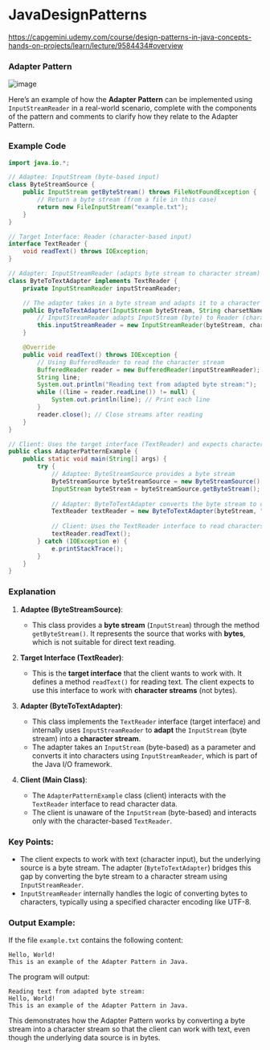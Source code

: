 # JavaDesignPatterns

https://capgemini.udemy.com/course/design-patterns-in-java-concepts-hands-on-projects/learn/lecture/9584434#overview


### Adapter Pattern
![image](https://github.com/user-attachments/assets/407782dd-141f-4192-99a7-ef58f3874bd2)

Here’s an example of how the **Adapter Pattern** can be implemented using `InputStreamReader` in a real-world scenario, complete with the components of the pattern and comments to clarify how they relate to the Adapter Pattern.

### Example Code

```java
import java.io.*;

// Adaptee: InputStream (byte-based input)
class ByteStreamSource {
    public InputStream getByteStream() throws FileNotFoundException {
        // Return a byte stream (from a file in this case)
        return new FileInputStream("example.txt");
    }
}

// Target Interface: Reader (character-based input)
interface TextReader {
    void readText() throws IOException;
}

// Adapter: InputStreamReader (adapts byte stream to character stream)
class ByteToTextAdapter implements TextReader {
    private InputStreamReader inputStreamReader;

    // The adapter takes in a byte stream and adapts it to a character stream
    public ByteToTextAdapter(InputStream byteStream, String charsetName) {
        // InputStreamReader adapts InputStream (byte) to Reader (character)
        this.inputStreamReader = new InputStreamReader(byteStream, charsetName);
    }

    @Override
    public void readText() throws IOException {
        // Using BufferedReader to read the character stream
        BufferedReader reader = new BufferedReader(inputStreamReader);
        String line;
        System.out.println("Reading text from adapted byte stream:");
        while ((line = reader.readLine()) != null) {
            System.out.println(line); // Print each line
        }
        reader.close(); // Close streams after reading
    }
}

// Client: Uses the target interface (TextReader) and expects character input
public class AdapterPatternExample {
    public static void main(String[] args) {
        try {
            // Adaptee: ByteStreamSource provides a byte stream
            ByteStreamSource byteStreamSource = new ByteStreamSource();
            InputStream byteStream = byteStreamSource.getByteStream(); // Get byte stream from a file
            
            // Adapter: ByteToTextAdapter converts the byte stream to character stream
            TextReader textReader = new ByteToTextAdapter(byteStream, "UTF-8");
            
            // Client: Uses the TextReader interface to read characters
            textReader.readText();
        } catch (IOException e) {
            e.printStackTrace();
        }
    }
}
```

### Explanation

1. **Adaptee (ByteStreamSource)**:
    - This class provides a **byte stream** (`InputStream`) through the method `getByteStream()`. It represents the source that works with **bytes**, which is not suitable for direct text reading.

2. **Target Interface (TextReader)**:
    - This is the **target interface** that the client wants to work with. It defines a method `readText()` for reading text. The client expects to use this interface to work with **character streams** (not bytes).

3. **Adapter (ByteToTextAdapter)**:
    - This class implements the `TextReader` interface (target interface) and internally uses `InputStreamReader` to **adapt** the `InputStream` (byte stream) into a **character stream**.
    - The adapter takes an `InputStream` (byte-based) as a parameter and converts it into characters using `InputStreamReader`, which is part of the Java I/O framework.

4. **Client (Main Class)**:
    - The `AdapterPatternExample` class (client) interacts with the `TextReader` interface to read character data.
    - The client is unaware of the `InputStream` (byte-based) and interacts only with the character-based `TextReader`.

### Key Points:
- The client expects to work with text (character input), but the underlying source is a byte stream. The adapter (`ByteToTextAdapter`) bridges this gap by converting the byte stream to a character stream using `InputStreamReader`.
- `InputStreamReader` internally handles the logic of converting bytes to characters, typically using a specified character encoding like UTF-8.

### Output Example:
If the file `example.txt` contains the following content:
```
Hello, World!
This is an example of the Adapter Pattern in Java.
```

The program will output:
```
Reading text from adapted byte stream:
Hello, World!
This is an example of the Adapter Pattern in Java.
```

This demonstrates how the Adapter Pattern works by converting a byte stream into a character stream so that the client can work with text, even though the underlying data source is in bytes.